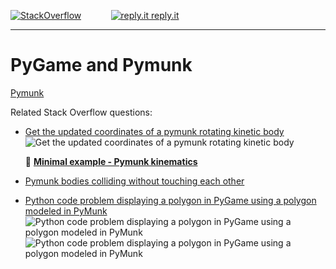[![StackOverflow](https://stackexchange.com/users/flair/7322082.png)](https://stackoverflow.com/users/5577765/rabbid76?tab=profile) &nbsp;&nbsp;&nbsp;&nbsp;&nbsp;&nbsp;&nbsp;&nbsp;&nbsp;&nbsp; [![reply.it](../../resource/logo/Repl_it_logo_80.png) reply.it](https://repl.it/repls/folder/PyGame%20Examples)

---

# PyGame and Pymunk

[Pymunk](http://www.pymunk.org/en/latest/)

Related Stack Overflow questions:

- [Get the updated coordinates of a pymunk rotating kinetic body](https://stackoverflow.com/questions/64521750/get-the-updated-coordinates-of-a-pymunk-rotating-kinetic-body/64521960#64521960)  
  ![Get the updated coordinates of a pymunk rotating kinetic body](https://i.stack.imgur.com/iV1Ij.gif)

  📁 **[Minimal example - Pymunk kinematics](../../examples/minimal_examples/pygame_minimal_pymuk_kinematics_1.py)**

- [Pymunk bodies colliding without touching each other](https://stackoverflow.com/questions/69816874/pymunk-bodies-colliding-without-touching-each-other/69816950#69816950)  
  
- [Python code problem displaying a polygon in PyGame using a polygon modeled in PyMunk](https://stackoverflow.com/questions/70320642/python-code-problem-printing-a-polygon-in-pygame-using-a-polygon-modeled-in-pymu/70322364#70322364)  
  ![Python code problem displaying a polygon in PyGame using a polygon modeled in PyMunk](https://i.stack.imgur.com/DEdJS.png)
  ![Python code problem displaying a polygon in PyGame using a polygon modeled in PyMunk](https://i.stack.imgur.com/AMkPA.png)
  